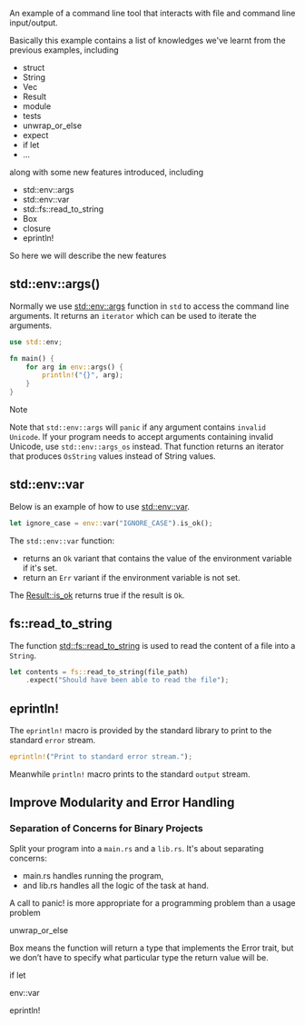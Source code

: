 An example of a command line tool that interacts with file and command line input/output.

Basically this example contains a list of knowledges we've learnt from the previous examples, including
- struct
- String
- Vec
- Result
- module
- tests
- unwrap_or_else
- expect
- if let
- ...

along with some new features introduced, including

- std::env::args
- std::env::var
- std::fs::read_to_string
- Box<dyn Error>
- closure
- eprintln!

So here we will describe the new features

## std::env::args()

Normally we use [std::env::args](https://doc.rust-lang.org/std/env/fn.args.html) function in `std` to access the command line arguments. It returns an `iterator` which can be used to iterate the arguments.

```rust
use std::env;

fn main() {
    for arg in env::args() {
        println!("{}", arg);
    }
}
```

> [!NOTE]
> Note that `std::env::args` will `panic` if any argument contains `invalid Unicode`. If your program needs to accept arguments containing invalid Unicode, use `std::env::args_os` instead. That function returns an iterator that produces `OsString` values instead of String values. 

## std::env::var

Below is an example of how to use [std::env::var]((https://doc.rust-lang.org/std/env/fn.var.html#)).

```rust
let ignore_case = env::var("IGNORE_CASE").is_ok();
```

The `std::env::var` function:
- returns an `Ok` variant that contains the value of the environment variable if it's set.
- return an `Err` variant if the environment variable is not set.

The [Result::is_ok](https://doc.rust-lang.org/std/result/enum.Result.html#method.is_ok) returns true if the result is `Ok`.

## fs::read_to_string

The function [std::fs::read_to_string](https://doc.rust-lang.org/std/fs/fn.read_to_string.html) is used to read the content of a file into a `String`.

```rust
let contents = fs::read_to_string(file_path)
    .expect("Should have been able to read the file");
```

## eprintln!

The `eprintln!` macro is provided by the standard library to print to the standard `error` stream.

```rust
eprintln!("Print to standard error stream.");
```

Meanwhile `println!` macro prints to the standard `output` stream.

## Improve Modularity and Error Handling

### Separation of Concerns for Binary Projects

Split your program into a `main.rs` and a `lib.rs`. It's about separating concerns: 
- main.rs handles running the program, 
- and lib.rs handles all the logic of the task at hand. 

A call to panic! is more appropriate for a programming problem than a usage problem

unwrap_or_else


Box<dyn Error> means the function will return a type that implements the Error trait, but we don’t have to specify what particular type the return value will be.

if let

env::var

eprintln!
